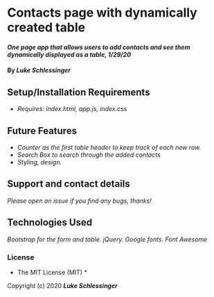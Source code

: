 # Contacts page with dynamically created table

#### _One page app that allows users to add contacts and see them dynamically displayed as a table, 1/29/20_

#### By _**Luke Schlessinger**_

## Setup/Installation Requirements

* _Requires: index.html, app.js, index.css_


## Future Features

* _Counter as the first table header to keep track of each new row._
* _Search Box to search through the added contacts_
* _Styling, design._

## Support and contact details

_Please open an issue if you find any bugs, thanks!_

## Technologies Used

_Bootstrap for the form and table. jQuery. Google fonts. Font Awesome_

### License

* The MIT License (MIT) *

Copyright (c) 2020 **_Luke Schlessinger_**
